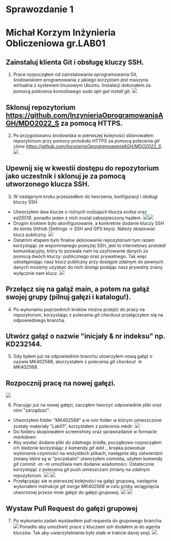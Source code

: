 # Sprawozdanie 1 
# Michał Korzym Inżynieria Obliczeniowa gr.LAB01

## Zainstaluj klienta Git i obsługę kluczy SSH.
1. Prace rozpocząłem od zainstalowania oprogramowania Git, środowiskiem programowania z jakiego korzystam jest maszyna wirtualna z systemem linuxowym Ubuntu. Instalacji dokonałem za pomocą polecenia konsolowego *sudo apt-get install git*. 
![](1.GIt_version.png)
## Sklonuj repozytorium https://github.com/InzynieriaOprogramowaniaAGH/MDO2022_S za pomocą HTTPS.
2. Po przygotowaniu środowiska w pierwszej kolejności sklonowałem repozytorium przy pomocy protokołu HTTPS za pomocą polecenia *git clone  https://github.com/InzynieriaOprogramowaniaAGH/MDO2022_S*.
![](2.Clone_HTTPS.png)
## Upewnij się w kwestii dostępu do repozytorium jako uczestnik i sklonuj je za pomocą utworzonego klucza SSH.
3. W następnym kroku przeszedłem do tworzenia, konfiguracji i obsługi kluczy SSH.
- Utworzyłem dwa klucze o różnych rodzajach klucza *ecdsa* oraz *ed25519*, ponadto jeden z nich został zabezpieczony hasłem.
![](3.1.1keySSHnoPassword.png)![](3.1.2keySSHwithPassword.png)
- Drugim krokiem było skonfigurowanie, a konkretnie dodanie kluczy SSH do konta GitHub (Settings -> SSH and GPS keys). Należy skopiować klucz publiczny. 
![](3.2GitHubAddingKeys.png)
- Ostatnim etapem było finalne sklonowanie repozytorium tym razem korzystając ze wspomnianego powyżej SSH, jest to internetowy protokół komunikacyjny, który to pozwala nam na szyfrowanie danych za pomocą dwóch kluczy: publicznego oraz prywatnego. Tak więc udostępniając nasz klucz publiczny przy dostępie zdalnym do pewnych danych możemy uzyskać do nich dostęp podając nasz prywatny znany wyłącznie nam klucz.
![](3.3CloneSSH.png)
## Przełącz się na gałąź main, a potem na gałąź swojej grupy (pilnuj gałęzi i katalogu!).
4. Po wykonaniu poprzednich kroków można przejść do pracy na repozytorium, korzystając z polecenia *git checkout* przełączyłem się na odpowiedniego brancha.
## Utwórz gałąź o nazwie "inicjały & nr indeksu" np. KD232144.
5. Gdy byłem już na odpowiednim  branchu utowrzyłem nową gałąź o nazwie MK402568, skorzystałem z polecenia *git checkout -b MK402568*. 
## Rozpocznij pracę na nowej gałęzi.
![](4%7C5.BranchChangingAndAdding.png)

6. Pracując już na nowej gałęzi, zacząłem tworzyć odpowiednie pliki oraz nimi "zarządzać".
- Utworzyłem folder "MK402568" a w nim folder w którym umieszczone zostały materiały "Lab01", korzystałem z polecenia *mkdir*.
![](6.1CreatingDirectory.png)
- Do folderu skopiowałem screenshoty oraz sprawozdanie w formacie *markdown*.
- Aby wysłać dodane pliki do zdalnego źródła, początkowo rozpocząłem ich śledznie korzystając z komendy *git add .*, kropka powoduje wykonanie czynności na wszystkich plikach, następnie aby zatwierdzić zmiany które są w "poczekalni" utworzyłem commita, użyłem komendy  *git commit -m* -m umożliwia nam dodanie wiadomości. Ostatecznie korzystając z polecenia *git push* umieszczam zmiany na zdalnym repozytorium.
![](6.3%7C4AddandCommit.png) ![](6.5Push.png)
- Przełączając sie w pierwszej kolejności na gałąź grupową, następnie wykonałem instrukcje *git merge MK402568* w celu próby wciągnięcia utworzonej przeze mnie gałęzi do gałęzi grupowej. 
![](6.6MergePart1.png) ![](6.6MergePart2.png)
## Wystaw Pull Request do gałęzi grupowej
7. Po wykonaniu zadań wystawiłem pull requesta do grupowego brancha.
![](7.PullRequest.png)
Ponadto aby umożliwić prace z kluczami ssh dodałem je do agenta kluczów. Tak aby uwierzytelnianie było stałe w trakcie danej sesji.
![](SettingSSHAgent.png)